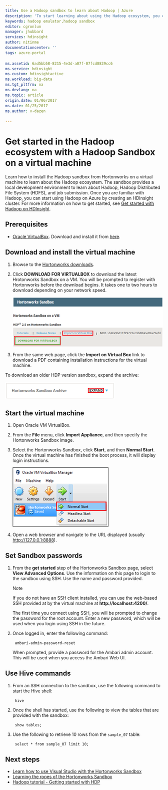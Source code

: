 ```yaml
---
title: Use a Hadoop sandbox to learn about Hadoop | Azure
description: 'To start learning about using the Hadoop ecosystem, you can set up a Hadoop sandbox from Hortonworks on an Azure virtual machine. '
keywords: hadoop emulator,hadoop sandbox
editor: cgronlun
manager: jhubbard
services: hdinsight
author: nitinme
documentationcenter: ''
tags: azure-portal

ms.assetid: 6ad5bb58-8215-4e3d-a07f-07fcd8839cc6
ms.service: hdinsight
ms.custom: hdinsightactive
ms.workload: big-data
ms.tgt_pltfrm: na
ms.devlang: na
ms.topic: article
origin.date: 01/06/2017
ms.date: 01/25/2017
ms.author: v-dazen

---
```

# Get started in the Hadoop ecosystem with a Hadoop Sandbox on a virtual machine

Learn how to install the Hadoop sandbox from Hortonworks on a virtual machine to learn about the Hadoop ecosystem. The sandbox provides a local development environment to learn about Hadoop, Hadoop Distributed File System (HDFS), and job submission. Once you are familiar with Hadoop, you can start using Hadoop on Azure by creating an HDInsight cluster. For more information on how to get started, see [Get started with Hadoop on HDInsight](hdinsight-hadoop-linux-tutorial-get-started.md).

## Prerequisites
* [Oracle VirtualBox](https://www.virtualbox.org/). Download and install it from [here](https://www.virtualbox.org/wiki/Downloads).

## Download and install the virtual machine
1. Browse to the [Hortonworks downloads](http://hortonworks.com/downloads/#sandbox).
2. Click **DOWNLOAD FOR VIRTUALBOX** to download the latest Hrotonworks Sandbox on a VM. You will be prompted to register with Hortonworks before the download begins. It takes one to two hours to download depending on your network speed.

    ![Link image for download Hortonworks Sandbox for VirtualBox](./media/hdinsight-hadoop-emulator-get-started/download-sandbox.png)
3. From the same web page, click the **Import on Virtual Box** link to download a PDF containing installation instructions for the virtual machine.

To download an older HDP version sandbox, expand the archive:

![Hortonworks Sandbox archive](./media/hdinsight-hadoop-emulator-get-started/hortonworks-sandbox-archive.png)

## Start the virtual machine

1. Open Oracle VM VirtualBox.
2. From the **File** menu, click **Import Appliance**, and then specify the Hortonworks Sandbox image.
1. Select the Hortonworks Sandbox, click **Start**, and then **Normal Start**. Once the virtual machine has finished the boot process, it will display login instructions.

    ![Normal start](./media/hdinsight-hadoop-emulator-get-started/normal-start.png)
2. Open a web browser and navigate to the URL displayed (usually http://127.0.0.1:8888).

## Set Sandbox passwords

1. From the **get started** step of the Hortonworks Sandbox page, select **View Advanced Options**. Use the information on this page to login to the sandbox using SSH. Use the name and password provided.

   > [!NOTE]
   > If you do not have an SSH client installed, you can use the web-based SSH provided at by the virtual machine at **http://localhost:4200/**.
   > 

    The first time you connect using SSH, you will be prompted to change the password for the root account. Enter a new password, which will be used when you login using SSH in the future.
2. Once logged in, enter the following command:

        ambari-admin-password-reset

    When prompted, provide a password for the Ambari admin account. This will be used when you access the Ambari Web UI.

## Use Hive commands

1. From an SSH connection to the sandbox, use the following command to start the Hive shell:

        hive
2. Once the shell has started, use the following to view the tables that are provided with the sandbox:

        show tables;
3. Use the following to retrieve 10 rows from the `sample_07` table:

        select * from sample_07 limit 10;

## Next steps
* [Learn how to use Visual Studio with the Hortonworks Sandbox](hdinsight-hadoop-emulator-visual-studio.md)
* [Learning the ropes of the Hortonworks Sandbox](http://hortonworks.com/hadoop-tutorial/learning-the-ropes-of-the-hortonworks-sandbox/)
* [Hadoop tutorial - Getting started with HDP](http://hortonworks.com/hadoop-tutorial/hello-world-an-introduction-to-hadoop-hcatalog-hive-and-pig/)